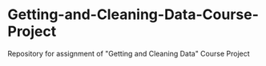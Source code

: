 # Getting-and-Cleaning-Data-Course-Project
Repository for assignment of "Getting and Cleaning Data" Course Project
